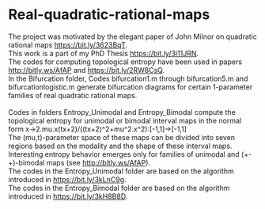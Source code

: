 # Real-quadratic-rational-maps
The project was motivated by the elegant paper of John Milnor on quadratic rational maps https://bit.ly/3623BqT. 
<br /> This work is a part of my PhD Thesis https://bit.ly/3i11JRN.
<br /> The codes for computing topological entropy have been used in papers http://bitly.ws/AfAP and https://bit.ly/2RW8CsQ. 
<br /> In the Bifurcation folder, Codes bifurcation1.m through bifurcation5.m and bifurcationlogistic.m generate bifurcation diagrams for certain 1-parameter families of real quadratic rational maps.  
<br /> Codes in folders Entropy_Unimodal and Entropy_Bimodal compute the topological entropy for unimodal or bimodal interval maps in the normal form 
x->2.mu.x(tx+2)/((tx+2)^2+mu^2.x^2):[-1,1]->[-1,1]
<br /> The (mu,t)-parameter space of these maps can be divided into seven regions based on the modality and the shape of these interval maps. Interesting entropy behavior 
emerges only for families of unimodal and (+-+)-bimodal maps (see http://bitly.ws/AfAP).
<br /> The codes in the Entropy_Unimodal folder are based on the algorithm introduced in https://bit.ly/3kLnC9g.
<br /> The codes in the Entropy_Bimodal folder are based on the algorithm introduced in https://bit.ly/3kH8B8D.
